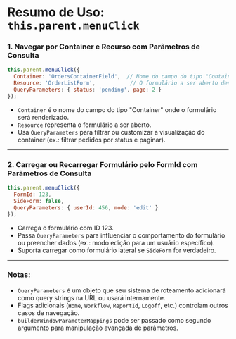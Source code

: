 # Resumo de Uso: `this.parent.menuClick`

### 1. Navegar por Container e Recurso com Parâmetros de Consulta
```js
this.parent.menuClick({ 
  Container: 'OrdersContainerField',  // Nome do campo do tipo "Container"
  Resource: 'OrderListForm',           // O formulário a ser aberto dentro do container
  QueryParameters: { status: 'pending', page: 2 } 
});
```
- `Container` é o nome do campo do tipo "Container" onde o formulário será renderizado.
- `Resource` representa o formulário a ser aberto.
- Usa `QueryParameters` para filtrar ou customizar a visualização do container (ex.: filtrar pedidos por status e paginar).

---

### 2. Carregar ou Recarregar Formulário pelo FormId com Parâmetros de Consulta
```js
this.parent.menuClick({ 
  FormId: 123, 
  SideForm: false, 
  QueryParameters: { userId: 456, mode: 'edit' } 
});
```
- Carrega o formulário com ID 123.
- Passa `QueryParameters` para influenciar o comportamento do formulário ou preencher dados (ex.: modo edição para um usuário específico).
- Suporta carregar como formulário lateral se `SideForm` for verdadeiro.

---

### Notas:
- `QueryParameters` é um objeto que seu sistema de roteamento adicionará como query strings na URL ou usará internamente.
- Flags adicionais (`Home`, `Workflow`, `ReportId`, `Logoff`, etc.) controlam outros casos de navegação.
- `builderWindowParameterMappings` pode ser passado como segundo argumento para manipulação avançada de parâmetros.
